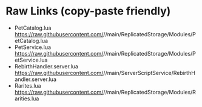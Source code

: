 # Raw Links (copy-paste friendly)

- PetCatalog.lua  
  https://raw.githubusercontent.com/<you>/<repo>/main/ReplicatedStorage/Modules/PetCatalog.lua
- PetService.lua  
  https://raw.githubusercontent.com/<you>/<repo>/main/ReplicatedStorage/Modules/PetService.lua
- RebirthHandler.server.lua  
  https://raw.githubusercontent.com/<you>/<repo>/main/ServerScriptService/RebirthHandler.server.lua
- Rarites.lua
  https://raw.githubusercontent.com/<you>/<repo>/main/ReplicatedStorage/Modules/Rarities.lua
